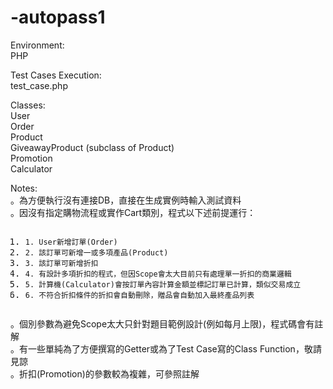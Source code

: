 <!DOCTYPE html> <html lang="zh"> <head> <meta charset="utf-8"/> <title>Markdown在线编辑器 - www.MdEditor.com</title> <link rel="shortcut icon" href="https://www.mdeditor.com/images/logos/favicon.ico" type="image/x-icon"/> </head> <body><h1 id="h1--autopass1"><a name="-autopass1" class="reference-link"></a><span class="header-link octicon octicon-link"></span>-autopass1</h1><p>Environment:<br>PHP </p><p>Test Cases Execution:<br>test_case.php </p><p>Classes:<br>User<br>Order<br>Product<br>GiveawayProduct (subclass of Product)<br>Promotion<br>Calculator </p><p>Notes:<br>。為方便執行沒有連接DB，直接在生成實例時輸入測試資料<br>。因沒有指定購物流程或實作Cart類別，程式以下述前提運行： </p><pre class="prettyprint linenums prettyprinted" style=""><ol class="linenums"><li class="L0"><code><span class="lit">1.</span><span class="pln"> </span><span class="typ">User</span><span class="pun">新增訂單(</span><span class="typ">Order</span><span class="pun">)</span></code></li><li class="L1"><code><span class="lit">2.</span><span class="pln"> </span><span class="pun">該訂單可新增一或多項產品(</span><span class="typ">Product</span><span class="pun">)</span></code></li><li class="L2"><code><span class="lit">3.</span><span class="pln"> </span><span class="pun">該訂單可新增折扣</span></code></li><li class="L3"><code><span class="lit">4.</span><span class="pln"> </span><span class="pun">有設計多項折扣的程式，但因</span><span class="typ">Scope</span><span class="pun">會太大目前只有處理單一折扣的商業邏輯</span></code></li><li class="L4"><code><span class="lit">5.</span><span class="pln"> </span><span class="pun">計算機(</span><span class="typ">Calculator</span><span class="pun">)會按訂單內容計算金額並標記訂單已計算，類似交易成立</span></code></li><li class="L5"><code><span class="lit">6.</span><span class="pln"> </span><span class="pun">不符合折扣條件的折扣會自動刪除，贈品會自動加入最終產品列表</span></code></li></ol></pre><p>。個別參數為避免Scope太大只針對題目範例設計(例如每月上限)，程式碼會有註解<br>。有一些單純為了方便撰寫的Getter或為了Test Case寫的Class Function，敬請見諒<br>。折扣(Promotion)的參數較為複雜，可參照註解 </p></body> </html>